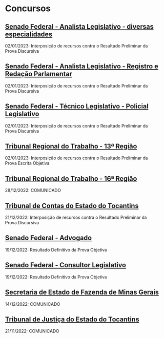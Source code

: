 # Concursos

## [Senado Federal - Analista Legislativo - diversas especialidades](./senado22-1/)
02/01/2023: Interposição de recursos contra o Resultado Preliminar da Prova Discursiva

## [Senado Federal - Analista Legislativo - Registro e Redação Parlamentar](./senado22-2/)
02/01/2023: Interposição de recursos contra o Resultado Preliminar da Prova Discursiva

## [Senado Federal - Técnico Legislativo - Policial Legislativo](./senado22-5/)
02/01/2023: Interposição de recursos contra o Resultado Preliminar da Prova Discursiva

## [Tribunal Regional do Trabalho - 13ª Região](./trt13/)
02/01/2023: Interposição de recursos contra o Resultado Preliminar da Prova Escrita Objetiva

## [Tribunal Regional do Trabalho - 16ª Região](./trt16/)
28/12/2022: COMUNICADO

## [Tribunal de Contas do Estado do Tocantins](./tceto22/)
21/12/2022: Interposição de recursos contra o Resultado Preliminar da Prova Discursiva

## [Senado Federal - Advogado](./senado22-3/)
19/12/2022: Resultado Definitivo da Prova Objetiva

## [Senado Federal - Consultor Legislativo](./senado22-4/)
19/12/2022: Resultado Definitivo da Prova Objetiva

## [Secretaria de Estado de Fazenda de Minas Gerais](./sefmg22/)
14/12/2022: COMUNICADO

## [Tribunal de Justiça do Estado do Tocantins](./tjto22/)
21/11/2022: COMUNICADO
